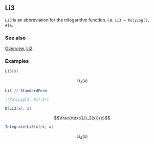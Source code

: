 ## Li3

`Li3` is an abbreviation for the trilogarithm function, i.e. `Li3 = PolyLog[3, #]&`.

### See also

[Overview](Extra/FeynCalc.md), [Li2](Li2.md).

### Examples

```mathematica
Li3[x]
```

$$\text{Li}_3(x)$$

```mathematica
Li3 // StandardForm

(*PolyLog[3, #1] &*)
```

```mathematica
D[Li3[x], x]
```

$$\frac{\text{Li}_2(x)}{x}$$

```mathematica
Integrate[Li3[x]/x, x]
```

$$\text{Li}_4(x)$$